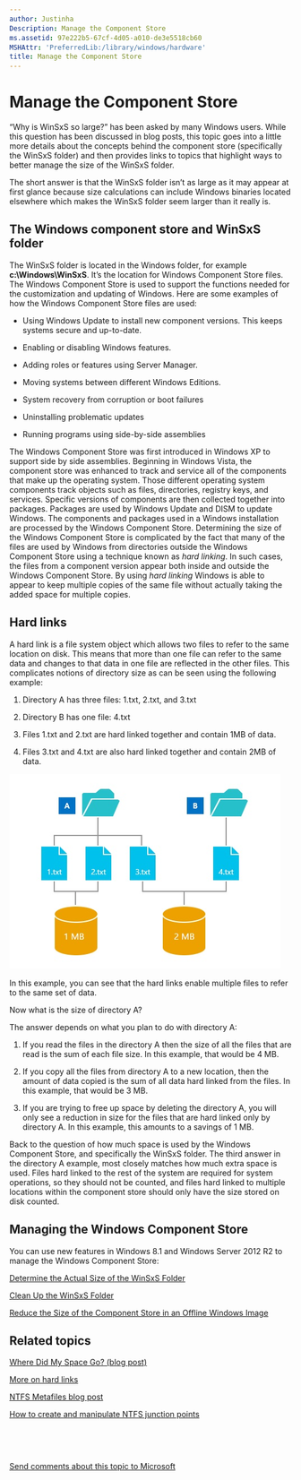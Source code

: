 ```yaml
---
author: Justinha
Description: Manage the Component Store
ms.assetid: 97e222b5-67cf-4d05-a010-de3e5518cb60
MSHAttr: 'PreferredLib:/library/windows/hardware'
title: Manage the Component Store
---
```


# Manage the Component Store


“Why is WinSxS so large?” has been asked by many Windows users. While this question has been discussed in blog posts, this topic goes into a little more details about the concepts behind the component store (specifically the WinSxS folder) and then provides links to topics that highlight ways to better manage the size of the WinSxS folder.

The short answer is that the WinSxS folder isn’t as large as it may appear at first glance because size calculations can include Windows binaries located elsewhere which makes the WinSxS folder seem larger than it really is.

## <span id="The_Windows_component_store_and_WinSxS_folder"></span><span id="the_windows_component_store_and_winsxs_folder"></span><span id="THE_WINDOWS_COMPONENT_STORE_AND_WINSXS_FOLDER"></span>The Windows component store and WinSxS folder


The WinSxS folder is located in the Windows folder, for example **c:\\Windows\\WinSxS**. It’s the location for Windows Component Store files. The Windows Component Store is used to support the functions needed for the customization and updating of Windows. Here are some examples of how the Windows Component Store files are used:

-   Using Windows Update to install new component versions. This keeps systems secure and up-to-date.

-   Enabling or disabling Windows features.

-   Adding roles or features using Server Manager.

-   Moving systems between different Windows Editions.

-   System recovery from corruption or boot failures

-   Uninstalling problematic updates

-   Running programs using side-by-side assemblies

The Windows Component Store was first introduced in Windows XP to support side by side assemblies. Beginning in Windows Vista, the component store was enhanced to track and service all of the components that make up the operating system. Those different operating system components track objects such as files, directories, registry keys, and services. Specific versions of components are then collected together into packages. Packages are used by Windows Update and DISM to update Windows. The components and packages used in a Windows installation are processed by the Windows Component Store. Determining the size of the Windows Component Store is complicated by the fact that many of the files are used by Windows from directories outside the Windows Component Store using a technique known as *hard linking*. In such cases, the files from a component version appear both inside and outside the Windows Component Store. By using *hard linking* Windows is able to appear to keep multiple copies of the same file without actually taking the added space for multiple copies.

## <span id="Hard_links"></span><span id="hard_links"></span><span id="HARD_LINKS"></span>Hard links


A hard link is a file system object which allows two files to refer to the same location on disk. This means that more than one file can refer to the same data and changes to that data in one file are reflected in the other files. This complicates notions of directory size as can be seen using the following example:

1.  Directory A has three files: 1.txt, 2.txt, and 3.txt

2.  Directory B has one file: 4.txt

3.  Files 1.txt and 2.txt are hard linked together and contain 1MB of data.

4.  Files 3.txt and 4.txt are also hard linked together and contain 2MB of data.

![hard links example](images/dep-adk-winb-dism-winsxs-hardlinks.jpg)

In this example, you can see that the hard links enable multiple files to refer to the same set of data.

Now what is the size of directory A?

The answer depends on what you plan to do with directory A:

1.  If you read the files in the directory A then the size of all the files that are read is the sum of each file size. In this example, that would be 4 MB.

2.  If you copy all the files from directory A to a new location, then the amount of data copied is the sum of all data hard linked from the files. In this example, that would be 3 MB.

3.  If you are trying to free up space by deleting the directory A, you will only see a reduction in size for the files that are hard linked only by directory A. In this example, this amounts to a savings of 1 MB.

Back to the question of how much space is used by the Windows Component Store, and specifically the WinSxS folder. The third answer in the directory A example, most closely matches how much extra space is used. Files hard linked to the rest of the system are required for system operations, so they should not be counted, and files hard linked to multiple locations within the component store should only have the size stored on disk counted.

## <span id="Managing_the_Windows_Component_Store"></span><span id="managing_the_windows_component_store"></span><span id="MANAGING_THE_WINDOWS_COMPONENT_STORE"></span>Managing the Windows Component Store


You can use new features in Windows 8.1 and Windows Server 2012 R2 to manage the Windows Component Store:

[Determine the Actual Size of the WinSxS Folder](determine-the-actual-size-of-the-winsxs-folder.md)

[Clean Up the WinSxS Folder](clean-up-the-winsxs-folder.md)

[Reduce the Size of the Component Store in an Offline Windows Image](reduce-the-size-of-the-component-store-in-an-offline-windows-image.md)

## <span id="related_topics"></span>Related topics


[Where Did My Space Go? (blog post)](http://blogs.technet.com/b/askcore/archive/2013/03/01/where-did-my-space-go.aspx)

[More on hard links](http://blogs.technet.com/b/joscon/archive/2011/08/26/more-on-hard-links.aspx)

[NTFS Metafiles blog post](http://blogs.technet.com/b/askcore/archive/2009/12/30/ntfs-metafiles.aspx)

[How to create and manipulate NTFS junction points](http://support.microsoft.com/kb/205524)

 

 

[Send comments about this topic to Microsoft](mailto:wsddocfb@microsoft.com?subject=Documentation%20feedback%20%5Bp_adk_online\p_adk_online%5D:%20Manage%20the%20Component%20Store%20%20RELEASE:%20%284/11/2016%29&body=%0A%0APRIVACY%20STATEMENT%0A%0AWe%20use%20your%20feedback%20to%20improve%20the%20documentation.%20We%20don't%20use%20your%20email%20address%20for%20any%20other%20purpose,%20and%20we'll%20remove%20your%20email%20address%20from%20our%20system%20after%20the%20issue%20that%20you're%20reporting%20is%20fixed.%20While%20we're%20working%20to%20fix%20this%20issue,%20we%20might%20send%20you%20an%20email%20message%20to%20ask%20for%20more%20info.%20Later,%20we%20might%20also%20send%20you%20an%20email%20message%20to%20let%20you%20know%20that%20we've%20addressed%20your%20feedback.%0A%0AFor%20more%20info%20about%20Microsoft's%20privacy%20policy,%20see%20http://privacy.microsoft.com/default.aspx. "Send comments about this topic to Microsoft")




